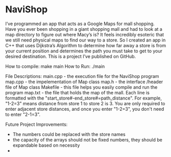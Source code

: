 # NaviShop
I’ve programmed an app that acts as a Google Maps for mall shopping. Have you ever been shopping in a giant shopping mall and had to look at a map directory to figure out where Macy’s is? It feels incredibly esoteric that we still need physical maps to find our way to a store. So I created an app in C++ that uses Dijkstra’s Algorithm to determine how far away a store is from your current position and  determines the path you must take to get to your desired destination. This is a project I’ve published on GitHub.

How to compile: make main
How to Run: ./main

File Descriptions:
main.cpp - the execution file for the NaviShop program
map.cpp - the impelementation of Map class
map.h - the interface /header file of Map class
Makefile - this file helps you easily compile and run the program
map.txt - the file that holds the map of the mall. Each line is formatted with the "start_store#-end_store#=path_distance". For example, "1-2=3" means distance from store 1 to store 2 is 3. You are only required to enter adjacent store distances, and once you enter "1-2=3", you don't need to enter "2-1=3". 

Future Project Improvements:
- The numbers could be replaced with the store names
- the capacity of the arrays should not be fixed numbers, they should be expandable based on necessity
- 
